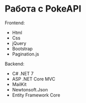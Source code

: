 # Работа с PokeAPI
Frontend:
* Html
* Css
* jQuery
* Bootstrap
* Pagination.js

Backend:
* C# .NET 7
* ASP .NET Core MVC
* MailKit
* Newtonsoft.Json
* Entity Framework Core
